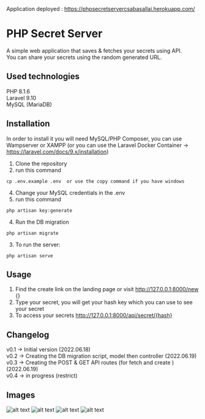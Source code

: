 Application deployed : https://phpsecretservercsabasallai.herokuapp.com/
# PHP Secret Server 

A simple web application that saves & fetches your secrets using API.  
You can share your secrets using the random generated URL.

## Used technologies
PHP 8.1.6  
Laravel 9.10  
MySQL (MariaDB)


## Installation
In order to install it you will need MySQL/PHP Composer, you can use Wampserver or XAMPP (or you can use the Laravel Docker Container -> https://laravel.com/docs/9.x/installation)
1. Clone the repository  
2. run this command
```
cp .env.example .env  or use the copy command if you have windows
```  
4. Change your MySQL credentials in the .env    
5. run this command  
```  
php artisan key:generate
```
4. Run the DB migration 
```
php artisan migrate
```  
3. To run the server:
```
php artisan serve
```

## Usage

1. Find the create link on the landing page or visit http://127.0.0.1:8000/new {}  
2. Type your secret, you will get your hash key which you can use to see your secret  
3. To access your secrets http://127.0.0.1:8000/api/secret/{hash} 
## Changelog
v0.1 -> Initial version  (2022.06.18)  
v0.2 -> Creating the DB migration script, model then controller  (2022.06.19)  
v0.3 -> Creating the POST & GET API routes (for fetch and create )  (2022.06.19)  
v0.4 -> in progress (restrict)
## Images
![alt text](https://i.imgur.com/qsy9XS7.png)
![alt text](https://i.imgur.com/R4c5uqe.png)
![alt text](https://i.imgur.com/Mr7iGqZ.png)
![alt text](https://i.imgur.com/X14DdiU.png)
